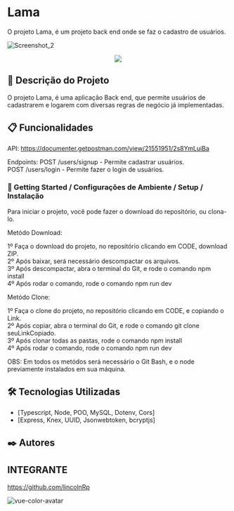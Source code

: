 # Lama

O projeto Lama, é um projeto back end onde se faz o cadastro de usuários.

![Screenshot_2](https://user-images.githubusercontent.com/93271677/202273467-f7a5f6c4-eac1-4c6d-9d75-44796079ea6c.png)
<p align="center">
  <img src="https://ibb.co/SrkXC9j" />
</p>

## 🚀 Descrição do Projeto

O projeto Lama, é uma aplicação Back end, que permite usuários de cadastrarem e logarem com diversas regras de negócio já implementadas.

## 📋 Funcionalidades

API: https://documenter.getpostman.com/view/21551951/2s8YmLuiBa </br>


Endpoints:  POST /users/signup - Permite cadastrar usuários. </br>
            POST /users/login - Permite fazer o login de usuários. </br>


### 🔧 Getting Started / Configurações de Ambiente / Setup / Instalação

Para iniciar o projeto, você pode fazer o download do repositório, ou clona-lo.

Metódo Download:

1º Faça o download do projeto, no repositório clicando em CODE, download ZIP. </br>
2º Após baixar, será necessário descompactar os arquivos. </br>
3º Após descompactar, abra o terminal do Git, e rode o comando npm install </br>
4º Após rodar o comando, rode o comando npm run dev

Metódo Clone:

1º Faça o clone do projeto, no repositório clicando em CODE, e copiando o Link. </br>
2º Após copiar, abra o terminal do Git, e rode o comando git clone seuLinkCopiado. </br>
3º Após clonar todas as pastas, rode o comando npm install </br>
4º Após rodar o comando, rode o comando npm run dev

OBS: Em todos os metódos será necessário o Git Bash, e o node previamente instalados em sua máquina.

## 🛠️ Tecnologias Utilizadas

* [Typescript, Node, POO, MySQL, Dotenv, Cors]
* [Express, Knex, UUID, Jsonwebtoken, bcryptjs] 


## ✒️ Autores

## INTEGRANTE
https://github.com/lincolnRp

![vue-color-avatar](https://user-images.githubusercontent.com/93271677/195719553-fa3bdb3c-7fb0-41bb-b6f2-9ca6ef6b26de.png)

